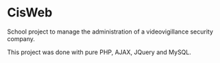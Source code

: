 # CisWeb
 
School project to manage the administration of a videovigillance security company.

This project was done with pure PHP, AJAX, JQuery and MySQL.
